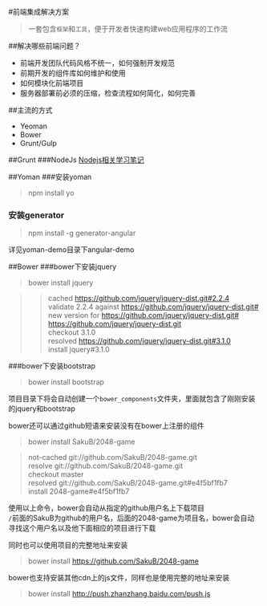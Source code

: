 #前端集成解决方案

>一套包含`框架`和`工具`，便于开发者快速构建web应用程序的工作流<br/>

##解决哪些前端问题？
* 前端开发团队代码风格不统一，如何强制开发规范<br/>
* 前期开发的组件库如何维护和使用<br/>
* 如何模块化前端项目<br/>
* 服务器部署前必须的压缩，检查流程如何简化，如何完善<br/>

##主流的方式
* Yeoman<br/>
* Bower<br/>
* Grunt/Gulp<br/>

##Grunt
###NodeJs
<a href="https://github.com/SakuB/Nodejs">Nodejs相关学习笔记</a>

##Yoman
###安装yoman
>npm install yo

### 安装generator
>npm install -g generator-angular

详见yoman-demo目录下angular-demo<br/>

##Bower
###bower下安装jquery
>bower install jquery<br/>

>>cached https://github.com/jquery/jquery-dist.git#2.2.4<br/>
validate 2.2.4 against https://github.com/jquery/jquery-dist.git#<br/>
new version for https://github.com/jquery/jquery-dist.git#<br/>
https://github.com/jquery/jquery-dist.git<br/>
checkout 3.1.0<br/>
resolved https://github.com/jquery/jquery-dist.git#3.1.0<br/>
install jquery#3.1.0<br/>

###bower下安装bootstrap
>bower install bootstrap

项目目录下将会自动创建一个`bower_components`文件夹，里面就包含了刚刚安装的jquery和bootstrap<br/>

bower还可以通过github短语来安装没有在bower上注册的组件<br/>
>bower install SakuB/2048-game<br/>

>not-cached git://github.com/SakuB/2048-game.git<br/>
resolve git://github.com/SakuB/2048-game.git<br/>
checkout master<br/>
resolved git://github.com/SakuB/2048-game.git#e4f5bf1fb7<br/>
install 2048-game#e4f5bf1fb7<br/>

使用以上命令，bower会自动从指定的github用户名上下载项目<br/>
`/`前面的SakuB为github的用户名，后面的2048-game为项目名，bower会自动寻找这个用户名以及他下面相应的项目进行下载<br/>

同时也可以使用项目的完整地址来安装<br/>
>bower install https://github.com/SakuB/2048-game

bower也支持安装其他cdn上的js文件，同样也是使用完整的地址来安装<br/>
>bower install http://push.zhanzhang.baidu.com/push.js
